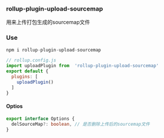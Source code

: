 ### rollup-plugin-upload-sourcemap
用来上传打包生成的sourcemap文件

### Use

```js
npm i rollup-plugin-upload-sourcemap

// rollup.config.js
import uploadPlugin from  'rollup-plugin-upload-sourcemap'
export default {
  plugins: [
    uploadPlugin()
  ]
}
```


#### Optios
```ts
export interface Options {
  delSourceMap?: boolean, // 是否删除上传后的sourcemap文件
}
```
